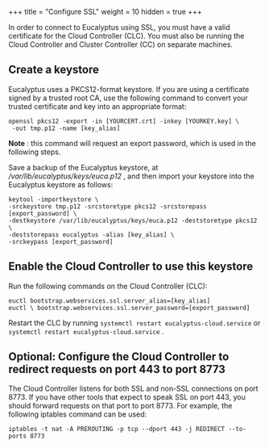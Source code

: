 +++
title = "Configure SSL"
weight = 10
hidden = true
+++

In order to connect to Eucalyptus using SSL, you must have a valid certificate for the Cloud Controller (CLC). You must also be running the Cloud Controller and Cluster Controller (CC) on separate machines.
## Create a keystore
Eucalyptus uses a PKCS12-format keystore. If you are using a certificate signed by a trusted root CA, use the following command to convert your trusted certificate and key into an appropriate format: 


    openssl pkcs12 -export -in [YOURCERT.crt] -inkey [YOURKEY.key] \
     -out tmp.p12 -name [key_alias]

**Note** : this command will request an export password, which is used in the following steps. 

Save a backup of the Eucalyptus keystore, at */var/lib/eucalyptus/keys/euca.p12* , and then import your keystore into the Eucalyptus keystore as follows: 


    keytool -importkeystore \ 
    -srckeystore tmp.p12 -srcstoretype pkcs12 -srcstorepass [export_password] \ 
    -destkeystore /var/lib/eucalyptus/keys/euca.p12 -deststoretype pkcs12 \ 
    -deststorepass eucalyptus -alias [key_alias] \ 
    -srckeypass [export_password] 


## Enable the Cloud Controller to use this keystore
Run the following commands on the Cloud Controller (CLC): 


    euctl bootstrap.webservices.ssl.server_alias=[key_alias]
    euctl \ bootstrap.webservices.ssl.server_password=[export_password]

Restart the CLC by running `systemctl restart eucalyptus-cloud.service` or `systemctl restart eucalyptus-cloud.service` . 


## Optional: Configure the Cloud Controller to redirect requests on port 443 to port 8773
The Cloud Controller listens for both SSL and non-SSL connections on port 8773. If you have other tools that expect to speak SSL on port 443, you should forward requests on that port to port 8773. For example, the following iptables command can be used: 


    iptables -t nat -A PREROUTING -p tcp --dport 443 -j REDIRECT --to-ports 8773

